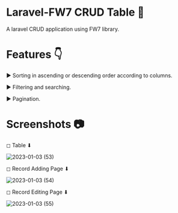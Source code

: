 # Laravel-FW7 CRUD Table 📝
A laravel CRUD application using FW7 library.

# Features 👇

► Sorting in ascending or descending order according to columns.

► Filtering and searching.

► Pagination.

# Screenshots 📷

◻ Table ⬇

![2023-01-03 (53)](https://user-images.githubusercontent.com/86152924/210438150-26692750-8a51-46f7-9ca5-0e9b7d5e6ab9.png)


◻ Record Adding Page ⬇

![2023-01-03 (54)](https://user-images.githubusercontent.com/86152924/210438336-ca9a9549-a7fd-404d-a60c-a025fea42fb9.png)


◻ Record Editing Page ⬇

![2023-01-03 (55)](https://user-images.githubusercontent.com/86152924/210438368-e5fb0073-d454-4a71-a782-7e8e37d05406.png)
